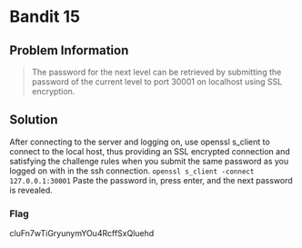 # Bandit 15

## Problem Information 
  > The password for the next level can be retrieved by submitting the password of the current level to port 30001 on localhost using SSL encryption.

## Solution
 After connecting to the server and logging on, use openssl s_client to connect to the local host, thus providing an SSL encrypted connection and satisfying the challenge rules when you submit the same password as you logged on with in the ssh connection. `openssl s_client -connect 127.0.0.1:30001` Paste the password in, press enter, and the next password is revealed.
 
 ### Flag
cluFn7wTiGryunymYOu4RcffSxQluehd
